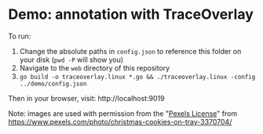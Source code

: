 # Demo: annotation with TraceOverlay

To run: 
1. Change the absolute paths in `config.json` to reference this folder on your disk (`pwd -P` will show you)
1. Navigate to the `web` directory of this repository
1. `go build -o traceoverlay.linux *.go && ./traceoverlay.linux -config ../demo/config.json`

Then in your browser, visit: http://localhost:9019

Note: images are used with permission from the "[Pexels License](https://www.pexels.com/photo-license/)" from https://www.pexels.com/photo/christmas-cookies-on-tray-3370704/

